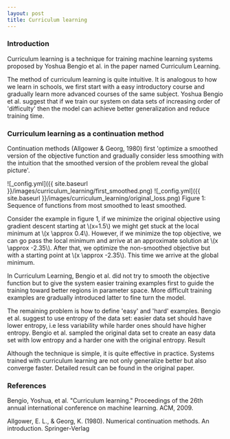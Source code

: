 ```yaml
---
layout: post
title: Curriculum learning
---
```


### Introduction

Curriculum learning is a technique for training machine learning systems  proposed by Yoshua Bengio et al. in the paper named Curriculum Learning.

The method of curriculum learning is quite intuitive. It is analogous to how we learn in schools, we first start with a easy introductory course and gradually learn more advanced courses of the same subject. Yoshua Bengio et al. suggest that if we train our system on data sets of increasing order of 'difficulty' then the model can achieve better generalization and reduce training time.

### Curriculum learning as a continuation method

Continuation methods (Allgower & Georg, 1980) first 'optimize a smoothed version of the objective function and gradually consider less smoothing with the intuition that the smoothed version of the problem reveal the global picture'.

![_config.yml]({{ site.baseurl }}/images/curriculum_learning/first_smoothed.png)
![_config.yml]({{ site.baseurl }}/images/curriculum_learning/original_loss.png)
Figure 1: Sequence of functions from most smoothed to least smoothed.

Consider the example in figure 1, if we minimize the original objective using gradient descent starting at \\(x=1.5\\) we might get stuck at the local minimum at \\(x \approx 0.4\\). However, if we minimize the top objective, we can go pass the local minimum and arrive at an approximate solution at \\(x \approx -2.35\\). After that, we optimize the non-smoothed objective but with a starting point at \\(x \approx -2.35\\). This time we arrive at the global minimum.

In Curriculum Learning, Bengio et al. did not try to smooth the objective function but to give the system easier training examples first to guide the training toward better regions in parameter space. More difficult training examples are gradually introduced latter to fine turn the model.

The remaining problem is how to define 'easy' and 'hard' examples. Bengio et al. suggest to use entropy of the data set: easier data set should have lower entropy, i.e less variability while harder ones should have higher entropy. Bengio et al. sampled the original data set to create an easy data set with low entropy and a harder one with the original entropy.
Result

Although the technique is simple, it is quite effective in practice. Systems trained with curriculum learning are not only generalize better but also converge faster. Detailed result can be found in the original paper.

### References
Bengio, Yoshua, et al. "Curriculum learning." Proceedings of the 26th annual international conference on machine learning. ACM, 2009.

Allgower, E. L., & Georg, K. (1980). Numerical continuation methods. An introduction. Springer-Verlag